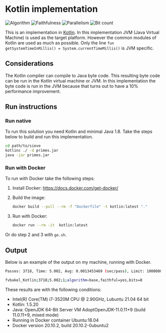# Kotlin implementation

![Algorithm](https://img.shields.io/badge/Algorithm-base-green)
![Faithfulness](https://img.shields.io/badge/Faithful-yes-green)
![Parallelism](https://img.shields.io/badge/Parallel-no-green)
![Bit count](https://img.shields.io/badge/Bits-8-yellowgreen)

This is an implementation in [Kotlin](https://en.wikipedia.org/wiki/Kotlin_(programming_language)). In this implementation JVM (Java Virtual Machine) is used as the target platform. However the common modules of Kotlin are used as much as possible. Only the line `fun getSystemTimeInMillis() = System.currentTimeMillis()` is JVM specific.

## Considerations

The Kotlin compiler can compile to Java byte code. This resulting byte code can be run in the Kotlin virtual machine or JVM. In this implementation the byte code is run in the JVM because that turns out to have a 10% performance improvement.

## Run instructions

### Run native

To run this solution you need Kotlin and minimal Java 1.8. Take the steps below to build and run this implementation.

```bash
cd path/to/sieve
kotlinc ./ -d primes.jar
java -jar primes.jar
```

### Run with Docker

To run with Docker take the following steps:

1. Install Docker: <https://docs.docker.com/get-docker/>
2. Build the image:

    ```bash
    docker build --pull --rm -f "Dockerfile" -t kotlin:latest "."
    ```

3. Run with Docker:

    ```bash
    docker run --rm -it  kotlin:latest 
    ```

Or do step 2 and 3 with `go.sh`.

## Output

Below is an example of the output on my machine, running with Docker.

```bash
Passes: 3718, Time: 5.002, Avg: 0.0013453469 (sec/pass), Limit: 1000000, Count: 78498, Valid: true

fvbakel_Kotlin;3718;5.002;1;algorithm=base,faithful=yes,bits=8
```

These results are with the following conditions:

- Intel(R) Core(TM) i7-3520M CPU @ 2.90GHz, Lubuntu 21.04 64 bit
- Kotlin: 1.5.20
- Java: OpenJDK 64-Bit Server VM AdoptOpenJDK-11.0.11+9 (build 11.0.11+9, mixed mode)
- Running in Docker container Ubuntu:18.04
- Docker version 20.10.2, build 20.10.2-0ubuntu2

